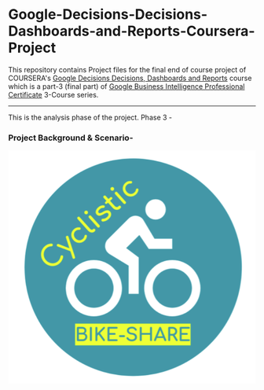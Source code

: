 # Google-Decisions-Decisions-Dashboards-and-Reports-Coursera-Project

This repository contains Project files for the final end of course project of COURSERA's [Google Decisions Decisions, Dashboards and Reports](https://www.coursera.org/learn/decisions-decisions-dashboards-and-reports) course which is a part-3 (final part) of [Google Business Intelligence Professional Certificate](https://www.coursera.org/professional-certificates/google-business-intelligence) 3-Course series.

---

This is the analysis phase of the project. Phase 3 - 

### Project Background & Scenario- 

![Cyclistic](https://github.com/jivaniyash/Google-Decisions-Decisions-Dashboards-and-Reports-Coursera-Project/blob/main/_images/_Cyclistic.png)
